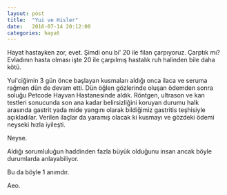 ```yaml
---
layout: post
title:  "Yui ve Hisler"
date:   2016-07-14 20:12:00
categories: hayat
---
```

Hayat hastayken zor, evet. Şimdi onu bi' 20 ile filan çarpıyoruz. Çarptık mı? Evladının hasta olması işte 20 ile çarpılmış hastalık ruh halinden bile daha kötü.

Yui'ciğimin 3 gün önce başlayan kusmaları aldığı onca ilaca ve seruma rağmen dün de devam etti. Dün öğlen gözlerinde oluşan ödemden sonra soluğu Petcode Hayvan Hastanesinde aldık. Röntgen, ultrason ve kan testleri sonucunda son ana kadar belirsizliğini koruyan durumu halk arasında gastrit yada mide yangını olarak bildiğimiz gastritis teşhisiyle açıkladılar. Verilen ilaçlar da yaramış olacak ki kusmayı ve gözdeki ödemi neyseki hızla iyileşti.

Neyse.

Aldığı sorumluluğun haddinden fazla büyük olduğunu insan ancak böyle durumlarda anlayabiliyor.

Bu da böyle 1 anımdır.

Aeo.
